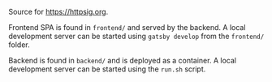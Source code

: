 Source for <https://httpsig.org>.

Frontend SPA is found in `frontend/` and served by the backend. A local development server can be started using `gatsby develop` from the `frontend/` folder.

Backend is found in `backend/` and is deployed as a container. A local development server can be started using the `run.sh` script.
